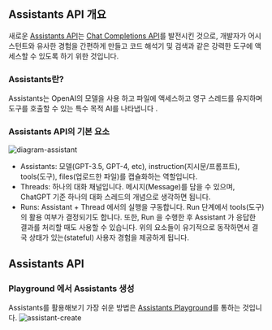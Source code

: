 ## Assistants API 개요
새로운 [Assistants API](https://platform.openai.com/docs/assistants/overview)는 [Chat Completions API](https://platform.openai.com/docs/guides/text-generation/chat-completions-api)를 발전시킨 것으로, 개발자가 어시스턴트와 유사한 경험을 간편하게 만들고 코드 해석기 및 검색과 같은 강력한 도구에 액세스할 수 있도록 하기 위한 것입니다.

### Assistants란?
Assistants는 OpenAI의 모델을 사용 하고 파일에 액세스하고 영구 스레드를 유지하며 도구를 호출할 수 있는 특수 목적 AI를 나타냅니다 .

### Assistants API의 기본 요소

![diagram-assistant](https://github.com/sjk0503/chatAPP/assets/100744515/67c1571d-a763-4c5e-8a32-b7ac8a6fbab8)

- Assistants: 모델(GPT-3.5, GPT-4, etc), instruction(지시문/프롬프트), tools(도구), files(업로드한 파일)를 캡슐화하는 역할입니다.
- Threads: 하나의 대화 채널입니다. 메시지(Message)를 담을 수 있으며, ChatGPT 기준 하나의 대화 스레드의 개념으로 생각하면 됩니다.
- Runs: Assistant + Thread 에서의 실행을 구동합니다. Run 단계에서 tools(도구) 의 활용 여부가 결정되기도 합니다. 또한, Run 을 수행한 후 Assistant 가 응답한 결과를 처리할 때도 사용할 수 있습니다.
위의 요소들이 유기적으로 동작하면서 결국 상태가 있는(stateful) 사용자 경험을 제공하게 됩니다.

## Assistants API

### Playground 에서 Assistants 생성
Assistants를 활용해보기 가장 쉬운 방법은 [Assistants Playground](https://platform.openai.com/playground)를 통하는 것입니다.
![assistant-create](https://github.com/sjk0503/chatAPP/assets/100744515/248ce798-d147-4d9c-a4aa-0cf0d0ccffb4)

